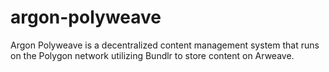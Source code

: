 # argon-polyweave
Argon Polyweave is a decentralized content management system that runs on the Polygon network utilizing Bundlr to store content on Arweave.
